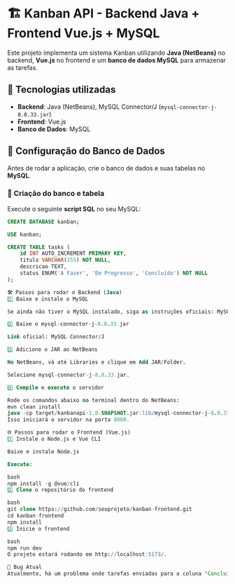 # 🏗 Kanban API - Backend Java + Frontend Vue.js + MySQL

Este projeto implementa um sistema Kanban utilizando **Java (NetBeans)** no backend, **Vue.js** no frontend e um **banco de dados MySQL** para armazenar as tarefas.

## 📌 Tecnologias utilizadas
- **Backend**: Java (NetBeans), MySQL Connector/J (`mysql-connector-j-8.0.33.jar`)
- **Frontend**: Vue.js
- **Banco de Dados**: MySQL

## 📂 Configuração do Banco de Dados
Antes de rodar a aplicação, crie o banco de dados e suas tabelas no **MySQL**.

### 🔹 Criação do banco e tabela
Execute o seguinte **script SQL** no seu MySQL:

```sql
CREATE DATABASE kanban;

USE kanban;

CREATE TABLE tasks (
    id INT AUTO_INCREMENT PRIMARY KEY,
    titulo VARCHAR(255) NOT NULL,
    descricao TEXT,
    status ENUM('A Fazer', 'Em Progresso', 'Concluído') NOT NULL
);

🛠 Passos para rodar o Backend (Java)
1️⃣ Baixe e instale o MySQL

Se ainda não tiver o MySQL instalado, siga as instruções oficiais: MySQL Downloads

2️⃣ Baixe o mysql-connector-j-8.0.33.jar

Link oficial: MySQL Connector/J

3️⃣ Adicione o JAR ao NetBeans

No NetBeans, vá até Libraries e clique em Add JAR/Folder.

Selecione mysql-connector-j-8.0.33.jar.

4️⃣ Compile e execute o servidor

Rode os comandos abaixo no terminal dentro do NetBeans:
mvn clean install
java -cp target/kanbanapi-1.0-SNAPSHOT.jar:lib/mysql-connector-j-8.0.33.jar com.mycompany.kanbanapi.KanbanServer
Isso iniciará o servidor na porta 8000.

🌐 Passos para rodar o Frontend (Vue.js)
1️⃣ Instale o Node.js e Vue CLI

Baixe e instale Node.js

Execute:

bash
npm install -g @vue/cli
2️⃣ Clone o repositório do frontend

bash
git clone https://github.com/seuprojeto/kanban-frontend.git
cd kanban-frontend
npm install
3️⃣ Inicie o frontend

bash
npm run dev
O projeto estará rodando em http://localhost:5173/.

🐞 Bug Atual
Atualmente, há um problema onde tarefas enviadas para a coluna "Concluído" não estão sendo exibidas corretamente no frontend. A função que filtra as tarefas pode estar retornando um array vazio ou o status pode não estar sendo corretamente atualizado no banco. 🚨